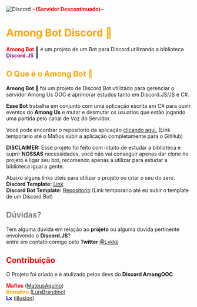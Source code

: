![Discord](https://img.shields.io/discord/757544959766429778?style=for-the-badge) <b><b style='color:red'>~(Servidor Descontinuado)~</b></b>
# <b><b style='color:Orange'>Among Bot Discord 🚀</b></b>



<b><b style='color:red'>Among Bot</b></b> 🚀 é um projeto de um Bot para Discord utilizando a biblioteca <b><b style='color:purple'>Discord.JS</b></b> 👾




## <b><b style='color:orange'>O Que é o Among Bot 🚀</b></b>

**Among Bot 🚀** foi um projeto de Discord Bot utilizado para gerenciar o servidor Among Us OOC e aprimorar estudos tanto em Discord.JS/JS e C#.

**Esse Bot** trabalha em conjunto com uma aplicação escrita em C# para ouvir eventos  do **Among Us** e mutar e desmutar os usuarios que estão jogando uma partida pelo canal de Voz do Servidor.

Você pode encontrar o repositorio da aplicação [clicando aqui.](https://github.com/MateusAquino/) (Link temporario até o Mafios subir a aplicação completamente para o GitHub)

**DISCLAIMER:** Esse projeto foi feito com intuito de estudar a biblioteca e suprir **NOSSAS** necessidades, você não vai conseguir apenas dar clone no projeto e ligar seu bot, recomendo apenas a utilizar para estudar a biblioteca igual a gente.

Abaixo alguns links úteis para utilizar o projeto ou criar o seu do zero.<br>
**Discord Template:** [Link](https://discord.new/RkxRcr8DycFg)<br>
**Discord Bot Template:** [Repositorio](https://github.com/iIlusion) (Link temporario até eu subir o template de um Discord Bot)

## <b><b style='color:gray'>Dúvidas?</b></b>
Tem alguma dúvida em relação ao **projeto** ou alguma duvida pertinente envolvendo o **Discord.JS**?<br>
entre em contato comigo pelo **Twitter** [@Lxkkjj](https://twitter.com/lxkkjj)

## <b><b style='color:Red'>Contribuição</b></b>

O Projeto foi criado e é atulizado pelos devs do **Discord AmongOOC**

<b><b style='color:red'>Mafios</b></b> ([MateusAquino](https://github.com/MateusAquino/))<br>
<b><b style='color:orange'>Brandino</b></b> ([LuisBrandino](https://github.com/luisbrandino))<br>
<b><b style='color:blue'>Lx</b></b> ([iIlusion](https://github.com/iIlusion))
